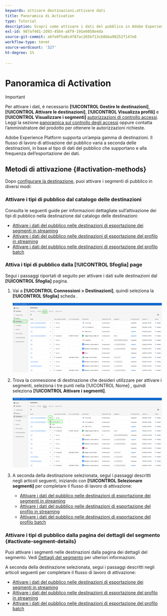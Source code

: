 ```yaml
---
keywords: attivare destinazioni;attivare dati
title: Panoramica di Activation
type: Tutorial
description: Scopri come attivare i dati del pubblico in Adobe Experience Platform a vari tipi di destinazioni.
exl-id: 987af401-2d93-45b4-a8f9-191e6058e4da
source-git-commit: a6fe0f5a0c4f87ac265bf13cb8bba98252f147e0
workflow-type: tm+mt
source-wordcount: '327'
ht-degree: 1%

---
```


# Panoramica di Activation

>[!IMPORTANT]
> 
>Per attivare i dati, è necessario **[!UICONTROL Gestire le destinazioni]**, **[!UICONTROL Attivare le destinazioni]**, **[!UICONTROL Visualizza profili]** e **[!UICONTROL Visualizzare i segmenti]** [autorizzazioni di controllo accessi](/help/access-control/home.md#permissions). Leggi la sezione [panoramica sul controllo degli accessi](/help/access-control/ui/overview.md) oppure contatta l’amministratore del prodotto per ottenere le autorizzazioni richieste.

Adobe Experience Platform supporta un’ampia gamma di destinazioni. Il flusso di lavoro di attivazione del pubblico varia a seconda delle destinazioni, in base al tipo di dati del pubblico che supportano e alla frequenza dell’esportazione dei dati.

## Metodi di attivazione {#activation-methods}

Dopo [configurare la destinazione](connect-destination.md), puoi attivare i segmenti di pubblico in diversi modi:

### Attivare i tipi di pubblico dal catalogo delle destinazioni

Consulta le seguenti guide per informazioni dettagliate sull’attivazione dei tipi di pubblico nella destinazione dal catalogo delle destinazioni:

* [Attivare i dati del pubblico nelle destinazioni di esportazione dei segmenti in streaming](activate-segment-streaming-destinations.md)
* [Attivare i dati del pubblico nelle destinazioni di esportazione del profilo in streaming](activate-streaming-profile-destinations.md)
* [Attivare i dati del pubblico nelle destinazioni di esportazione del profilo batch](activate-batch-profile-destinations.md)

### Attiva i tipi di pubblico dalla [!UICONTROL Sfoglia] page

Segui i passaggi riportati di seguito per attivare i dati sulle destinazioni dal **[!UICONTROL Sfoglia]** pagina.

1. Vai a **[!UICONTROL Connessioni > Destinazioni]**, quindi seleziona la **[!UICONTROL Sfoglia]** scheda .

   ![Scheda Sfoglia](../assets/ui/activation-overview/browse-tab.png)

1. Trova la connessione di destinazione che desideri utilizzare per attivare i segmenti, seleziona i tre punti nella [!UICONTROL Nome] , quindi seleziona **[!UICONTROL Attivare i segmenti]**.

   ![Pulsante Attiva segmenti](../assets/ui/activation-overview/activate-segments.png)

1. A seconda della destinazione selezionata, segui i passaggi descritti negli articoli seguenti, iniziando con **[!UICONTROL Selezionare segmenti]** per completare il flusso di lavoro di attivazione:

   * [Attivare i dati del pubblico nelle destinazioni di esportazione dei segmenti in streaming](activate-segment-streaming-destinations.md)
   * [Attivare i dati del pubblico nelle destinazioni di esportazione del profilo in streaming](activate-streaming-profile-destinations.md)
   * [Attivare i dati del pubblico nelle destinazioni di esportazione del profilo batch](activate-batch-profile-destinations.md)

### Attivare i tipi di pubblico dalla pagina dei dettagli del segmento {#activate-segment-details}

Puoi attivare i segmenti nelle destinazioni dalla pagina dei dettagli del segmento. Vedi [Dettagli del segmento](../../segmentation/ui/overview.md#segment-details) per ulteriori informazioni.

A seconda della destinazione selezionata, segui i passaggi descritti negli articoli seguenti per completare il flusso di lavoro di attivazione:

* [Attivare i dati del pubblico nelle destinazioni di esportazione dei segmenti in streaming](activate-segment-streaming-destinations.md)
* [Attivare i dati del pubblico nelle destinazioni di esportazione del profilo in streaming](activate-streaming-profile-destinations.md)
* [Attivare i dati del pubblico nelle destinazioni di esportazione del profilo batch](activate-batch-profile-destinations.md)
